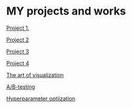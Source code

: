 # __MY projects and works__

[Project 1.](https://github.com/VolodinAlex/alekaran/tree/AlekaranDS/Project%201.%20Job%20analysis)<br>

[Project 2]()

[Project 3]()<br>

[Project 4](https://github.com/VolodinAlex/alekaran/tree/AlekaranDS/Project%204.%20Classification)<br>

[The art of visualization](https://github.com/VolodinAlex/alekaran/tree/AlekaranDS/The%20art%20of%20visualization)<br>

[A/B-testing](https://github.com/VolodinAlex/alekaran/tree/AlekaranDS/AB%20testing)<br>

[Hyperparameter optiization](https://github.com/VolodinAlex/alekaran/tree/AlekaranDS/Hyperparameter%20optimization)<br>


[]()<br>
